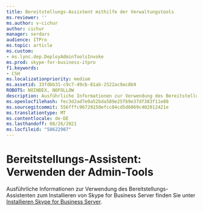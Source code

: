 ```yaml
---
title: Bereitstellungs-Assistent mithilfe der Verwaltungstools
ms.reviewer: ''
ms.author: v-cichur
author: cichur
manager: serdars
audience: ITPro
ms.topic: article
ms.custom:
- ms.lync.dep.DeployAdminToolsInvoke
ms.prod: skype-for-business-itpro
f1.keywords:
- CSH
ms.localizationpriority: medium
ms.assetid: 33fdbb31-c9c7-49cb-81ab-2522ac9ac8b9
ROBOTS: NOINDEX, NOFOLLOW
description: Ausführliche Informationen zur Verwendung des Bereitstellungs-Assistenten zum Installieren von Skype for Business Server finden Sie unter Installieren Skype for Business Server.
ms.openlocfilehash: fec3d2ad7e0a52bda589e25fb9e37df383f11e88
ms.sourcegitcommit: 556fffc96729150efcc04cd5d6069c402012421e
ms.translationtype: MT
ms.contentlocale: de-DE
ms.lasthandoff: 08/26/2021
ms.locfileid: "58622987"
---
```

# <a name="deployment-wizard-using-the-admin-tools"></a>Bereitstellungs-Assistent: Verwenden der Admin-Tools
 
Ausführliche Informationen zur Verwendung des Bereitstellungs-Assistenten zum Installieren von Skype for Business Server finden Sie unter [Installieren Skype for Business Server](../../../deploy/install/install.md).
  

